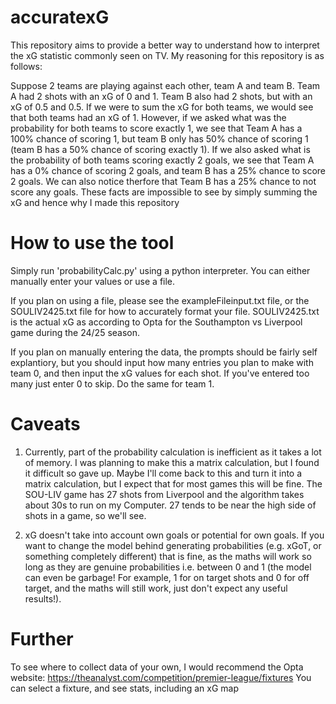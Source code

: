 # accuratexG
This repository aims to provide a better way to understand how to interpret the xG statistic commonly seen on TV. My reasoning for this repository is as follows:

Suppose 2 teams are playing against each other, team A and team B. Team A had 2 shots with an xG of 0 and 1. Team B also had 2 shots, but with an xG of 0.5 and 0.5.
If we were to sum the xG for both teams, we would see that both teams had an xG of 1. However, if we asked what was the probability for both teams to score exactly 1, we see that Team A has a 100% chance of scoring 1, but team B only has 50% chance of scoring 1 (team B has a 50% chance of scoring exactly 1). If we also asked what is the probability of both teams scoring exactly 2 goals, we see that Team A has a 0% chance of scoring 2 goals, and team B has a 25% chance to score 2 goals. We can also notice therfore that Team B has a 25% chance to not score any goals. These facts are impossible to see by simply summing the xG and hence why I made this repository

# How to use the tool
Simply run 'probabilityCalc.py' using a python interpreter. You can either manually enter your values or use a file.

If you plan on using a file, please see the exampleFileinput.txt file, or the SOULIV2425.txt file for how to accurately format your file. SOULIV2425.txt is the actual xG as according to Opta for the Southampton vs Liverpool game during the 24/25 season.

If you plan on manually entering the data, the prompts should be fairly self explantiory, but you should input how many entries you plan to make with team 0, and then input the xG values for each shot. If you've entered too many just enter 0 to skip. Do the same for team 1.

# Caveats
1. Currently, part of the probability calculation is inefficient as it takes a lot of memory. I was planning to make this a matrix calculation, but I found it difficult so gave up. Maybe I'll come back to this and turn it into a matrix calculation, but I expect that for most games this will be fine. The SOU-LIV game has 27 shots from Liverpool and the algorithm takes about 30s to run on my Computer. 27 tends to be near the high side of shots in a game, so we'll see.

2. xG doesn't take into account own goals or potential for own goals. If you want to change the model behind generating probabilities (e.g. xGoT, or something completely different) that is fine, as the maths will work so long as they are genuine probabilities i.e. between 0 and 1 (the model can even be garbage! For example, 1 for on target shots and 0 for off target, and the maths will still work, just don't expect any useful results!). 

# Further
To see where to collect data of your own, I would recommend the Opta website: https://theanalyst.com/competition/premier-league/fixtures 
You can select a fixture, and see stats, including an xG map